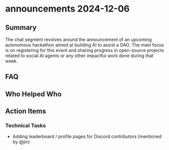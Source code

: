 # announcements 2024-12-06

## Summary

The chat segment revolves around the announcement of an upcoming autonomous hackathon aimed at building AI to assist a DAO. The main focus is on registering for this event and sharing progress in open-source projects related to social AI agents or any other impactful work done during that week.

## FAQ

## Who Helped Who

## Action Items

### Technical Tasks

- Adding leaderboard / profile pages for Discord contributors (mentioned by @jin)
